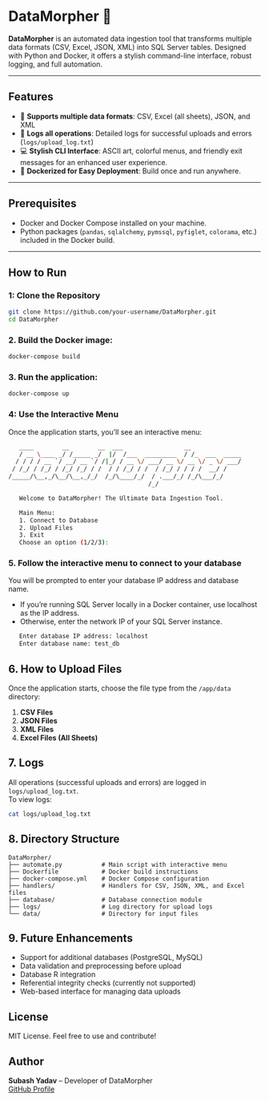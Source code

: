 # DataMorpher 🚀  
**DataMorpher** is an automated data ingestion tool that transforms multiple data formats (CSV, Excel, JSON, XML) into SQL Server tables. Designed with Python and Docker, it offers a stylish command-line interface, robust logging, and full automation.

---

## Features  
- 📂 **Supports multiple data formats**: CSV, Excel (all sheets), JSON, and XML  
- 📝 **Logs all operations**: Detailed logs for successful uploads and errors (`logs/upload_log.txt`)  
- 💻 **Stylish CLI Interface**: ASCII art, colorful menus, and friendly exit messages for an enhanced user experience.  
- 🐳 **Dockerized for Easy Deployment**: Build once and run anywhere.  

---

## Prerequisites  
- Docker and Docker Compose installed on your machine.  
- Python packages (`pandas`, `sqlalchemy`, `pymssql`, `pyfiglet`, `colorama`, etc.) included in the Docker build.

---

## How to Run  

### 1: Clone the Repository  
   ```bash
   git clone https://github.com/your-username/DataMorpher.git
   cd DataMorpher
   ```

### 2. Build the Docker image:  
   ```bash
   docker-compose build
   ```

### 3. Run the application:  
   ```bash
   docker-compose up
   ```

### 4: Use the Interactive Menu
Once the application starts, you’ll see an interactive menu:

```bash
   ____        __        __  ___                 __             
   / __ \____ _/ /_____ _/  |/  /___  _________  / /_  ___  _____
  / / / / __ `/ __/ __ `/ /|_/ / __ \/ ___/ __ \/ __ \/ _ \/ ___/
 / /_/ / /_/ / /_/ /_/ / /  / / /_/ / /  / /_/ / / / /  __/ /    
/_____/\__,_/\__/\__,_/_/  /_/\____/_/  / .___/_/ /_/\___/_/     
                                       /_/                       

   Welcome to DataMorpher! The Ultimate Data Ingestion Tool.

   Main Menu:
   1. Connect to Database
   2. Upload Files
   3. Exit
   Choose an option (1/2/3): 
```

### 5. Follow the interactive menu to connect to your database

You will be prompted to enter your database IP address and database name.

- If you’re running SQL Server locally in a Docker container, use localhost as the IP address.
- Otherwise, enter the network IP of your SQL Server instance.

```bash
   Enter database IP address: localhost  
   Enter database name: test_db  
```

## 6. How to Upload Files  
Once the application starts, choose the file type from the `/app/data` directory:  

1. **CSV Files**  
2. **JSON Files**  
3. **XML Files**  
4. **Excel Files (All Sheets)**  

## 7. Logs  
All operations (successful uploads and errors) are logged in `logs/upload_log.txt`.  
To view logs:  
```bash
cat logs/upload_log.txt
```

## 8. Directory Structure  
```
DataMorpher/
├── automate.py           # Main script with interactive menu
├── Dockerfile            # Docker build instructions
├── docker-compose.yml    # Docker Compose configuration
├── handlers/             # Handlers for CSV, JSON, XML, and Excel files
├── database/             # Database connection module
├── logs/                 # Log directory for upload logs
└── data/                 # Directory for input files
```

 
## 9. Future Enhancements  
- Support for additional databases (PostgreSQL, MySQL)  
- Data validation and preprocessing before upload  
- Database R integration  
- Referential integrity checks (currently not supported)  
- Web-based interface for managing data uploads  


## License  
MIT License. Feel free to use and contribute!

## Author  
**Subash Yadav** – Developer of DataMorpher  
[GitHub Profile](https://github.com/mathachew7)
